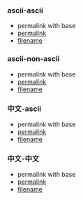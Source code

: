 ### ascii-ascii

- <a :href="$withBase('/permalink-ascii-ascii/')">permalink with base</a>
- [permalink](/permalink-ascii-ascii/)
- [filename](./ascii-ascii.md)

### ascii-non-ascii

- <a :href="$withBase('/永久链接-ascii-中文/')">permalink with base</a>
- [permalink](/永久链接-ascii-中文/)
- [filename](./ascii-non-ascii.md)

### 中文-ascii

- <a :href="$withBase('/permalink-non-ascii-ascii/')">permalink with base</a>
- [permalink](/permalink-non-ascii-ascii/)
- [filename](./中文-ascii.md)

### 中文-中文

- <a :href="$withBase('/永久链接-中文-中文/')">permalink with base</a>
- [permalink](/永久链接-中文-中文/)
- [filename](./中文-中文.md)
